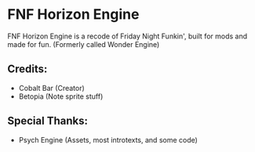# FNF Horizon Engine

FNF Horizon Engine is a recode of Friday Night Funkin', built for mods and made for fun.
(Formerly called Wonder Engine)

## Credits:

-   Cobalt Bar (Creator)
-   Betopia (Note sprite stuff)

## Special Thanks:

-   Psych Engine (Assets, most introtexts, and some code)
